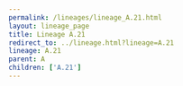 ```yaml
---
permalink: /lineages/lineage_A.21.html
layout: lineage_page
title: Lineage A.21
redirect_to: ../lineage.html?lineage=A.21
lineage: A.21
parent: A
children: ['A.21']
---
```

